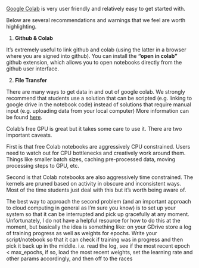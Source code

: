 [Google Colab](https://colab.research.google.com/) is very user friendly and relatively easy to get started with.

Below are several recommendations and warnings that we feel are worth highlighting.

1. **Github & Colab**

  It’s extremely useful to link github and colab (using the latter in a browser where you are signed into github). 
You can install the **“open in colab”** github extension, which allows you to open notebooks directly from the github user interface.

2. **File Transfer**

  There are many ways to get data in and out of google colab. We strongly recommend that students use a solution that can be scripted (e.g. linking to google drive in the notebook code) instead of solutions that require manual input (e.g. uploading data from your local computer) More information can be found [here](https://colab.research.google.com/notebooks/io.ipynb).
  
  
Colab’s free GPU is great but it takes some care to use it. There are two important caveats.

First is that free Colab notebooks are aggressively CPU constrained. Users need to watch out for CPU bottlenecks and creatively work around them. Things like smaller batch sizes, caching pre-processed data, moving processing steps to GPU, etc.

Second is that Colab notebooks are also aggressively time constrained. The kernels are pruned based on activity in obscure and inconsistent ways. Most of the time students just deal with this but it’s worth being aware of.

The best way to approach the second problem (and an important approach to cloud computing in general as I’m sure you know) is to set up your system so that it can be interrupted and pick up gracefully at any moment. Unfortunately, I do not have a helpful resource for how to do this at the moment, but basically the idea is something like: on your GDrive store a log of training progress as well as weights for epochs. Write your script/notebook so that it can check if training was in progress and then pick it back up in the middle. i.e. read the log, see if the most recent epoch < max_epochs, if so, load the most recent weights, set the learning rate and other params accordingly, and then off to the races
